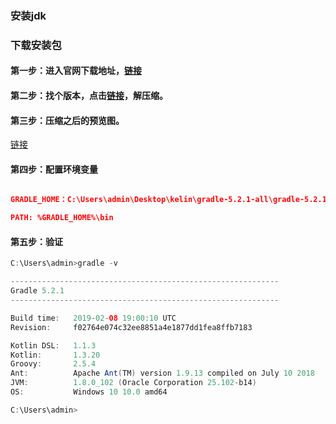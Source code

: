 
### 安装jdk
### 下载安装包

#### 第一步：进入官网下载地址，[链接](https://gradle.org/releases/)

#### 第二步：找个版本，点击[链接](https://gitee.com/leefuyong/blogimg/raw/master/null/20201125104612.png)，解压缩。

#### 第三步：压缩之后的预览图。
[链接](https://gitee.com/leefuyong/blogimg/raw/master/null/20201125104805.png)

#### 第四步：配置环境变量

```json

GRADLE_HOME：C:\Users\admin\Desktop\kelin\gradle-5.2.1-all\gradle-5.2.1

PATH: %GRADLE_HOME%\bin

```

#### 第五步：验证

```java
C:\Users\admin>gradle -v

------------------------------------------------------------
Gradle 5.2.1
------------------------------------------------------------

Build time:   2019-02-08 19:00:10 UTC
Revision:     f02764e074c32ee8851a4e1877dd1fea8ffb7183

Kotlin DSL:   1.1.3
Kotlin:       1.3.20
Groovy:       2.5.4
Ant:          Apache Ant(TM) version 1.9.13 compiled on July 10 2018
JVM:          1.8.0_102 (Oracle Corporation 25.102-b14)
OS:           Windows 10 10.0 amd64

C:\Users\admin>
```